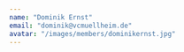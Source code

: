 ```yaml
---
name: "Dominik Ernst"
email: "dominik@vcmuellheim.de"
avatar: "/images/members/dominikernst.jpg"
---
```

